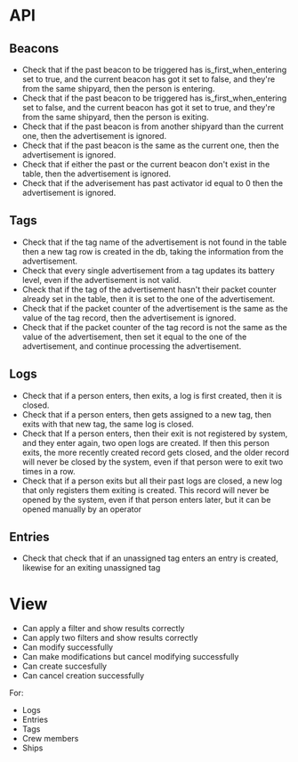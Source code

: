 # API

## Beacons

- Check that if the past beacon to be triggered has is_first_when_entering set to true, and the current beacon has got it set to false, and they're from the same shipyard, then the person is entering.
- Check that if the past beacon to be triggered has is_first_when_entering set to false, and the current beacon has got it set to true, and they're from the same shipyard, then the person is exiting.
- Check that if the past beacon is from another shipyard than the current one, then the advertisement is ignored.
- Check that if the past beacon is the same as the current one, then the advertisement is ignored.
- Check that if either the past or the current beacon don't exist in the table, then the advertisement is ignored.
- Check that if the adverisement has past activator id equal to 0 then the advertisement is ignored.

## Tags

- Check that if the tag name of the advertisement is not found in the table then a new tag row is created in the db, taking the information from the advertisement.
- Check that every single advertisement from a tag updates its battery level, even if the advertisement is not valid.
- Check that if the tag of the advertisement hasn't their packet counter already set in the table, then it is set to the one of the advertisement.
- Check that if the packet counter of the advertisement is the same as the value of the tag record, then the advertisement is ignored.
- Check that if the packet counter of the tag record is not the same as the value of the advertisement, then set it equal to the one of the advertisement, and continue processing the advertisement.

## Logs

- Check that if a person enters, then exits, a log is first created, then it is closed.
- Check that if a person enters, then gets assigned to a new tag, then exits with that new tag, the same log is closed.
- Check that If a person enters, then their exit is not registered by system, and they enter again, two open logs are created. If then this person exits, the more recently created record gets closed, and the older record will never be closed by the system, even if that person were to exit two times in a row.
- Check that if a person exits but all their past logs are closed, a new log that only registers them exiting is created. This record will never be opened by the system, even if that person enters later, but it can be opened manually by an operator

## Entries

- Check that check that if an unassigned tag enters an entry is created, likewise for an exiting unassigned tag

# View

- Can apply a filter and show results correctly
- Can apply two filters and show results correctly
- Can modify successfully
- Can make modifications but cancel modifying successfully
- Can create succesfully
- Can cancel creation successfully

For:

- Logs
- Entries
- Tags
- Crew members
- Ships